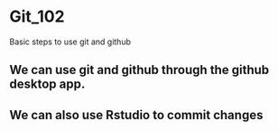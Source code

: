 # Git_102
 Basic steps to use git and github

## We can use git and github through the github desktop app.

## We can also use Rstudio to commit changes 
